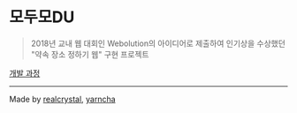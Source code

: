 모두모DU
===

> 2018년 교내 웹 대회인 Webolution의 아이디어로 제출하여 인기상을 수상했던 "약속 장소 정하기 웹" 구현 프로젝트

[개발 과정](./progress.md)

<!-- 좀더 구현하고 주석 해제할 예정 -->
<!-- ## Table of Contents
- [모두모DU](#모두모du)
  - [Table of Contents](#table-of-contents)
  - [What is 모두모DU?](#what-is-모두모du)
  - [Features](#features)

## What is 모두모DU?
모두모DU는 여러 사람과 모일 때, 모임 장소를 정하기 힘들었던 요소를 해결하기 위한 웹입니다. 웹으로 구현되어 더욱 이용이 편리하고 설치나 가입이 필요 없습니다. 또한 카카오톡으로 간편하게 공유하여 장소를 입력받을 수도 있습니다.

## Features
* 기능 1
* 기능 2

웹 페이지 상단의 guide를 통해 자세한 사용 방법을 알 수 있습니다. -->

---

Made by [realcrystal](https://github.com/realcrystal), [yarncha](https://github.com/yarncha)